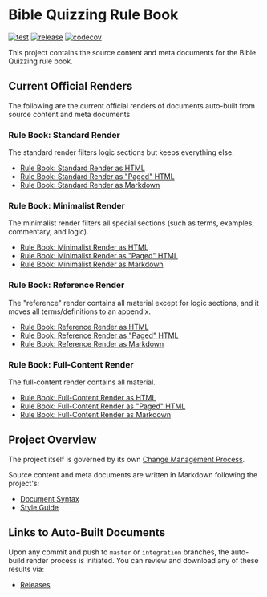 # Bible Quizzing Rule Book

[![test](https://github.com/gryphonshafer/Quizzing-Rule-Book/workflows/test/badge.svg)](https://github.com/gryphonshafer/Quizzing-Rule-Book/actions?query=workflow%3Atest)
[![release](https://github.com/gryphonshafer/Quizzing-Rule-Book/workflows/release/badge.svg)](https://github.com/gryphonshafer/Quizzing-Rule-Book/actions?query=workflow%3Arelease)
[![codecov](https://codecov.io/gh/gryphonshafer/Quizzing-Rule-Book/graph/badge.svg)](https://codecov.io/gh/gryphonshafer/Quizzing-Rule-Book)

This project contains the source content and meta documents for the Bible Quizzing rule book.

## Current Official Renders

The following are the current official renders of documents auto-built from source content and meta documents.

### Rule Book: Standard Render

The standard render filters logic sections but keeps everything else.

- [Rule Book: Standard Render as HTML](https://gldg.us/gh/gryphonshafer/test-book/releases/latest/download/rule_book_std.html)
- [Rule Book: Standard Render as "Paged" HTML](https://gldg.us/gh/gryphonshafer/test-book/releases/latest/download/rule_book_std.paged.html)
- [Rule Book: Standard Render as Markdown](https://gldg.us/gh/gryphonshafer/test-book/releases/latest/download/rule_book_std.md)

### Rule Book: Minimalist Render

The minimalist render filters all special sections (such as terms, examples, commentary, and logic).

- [Rule Book: Minimalist Render as HTML](https://gldg.us/gh/gryphonshafer/test-book/releases/latest/download/rule_book_min.html)
- [Rule Book: Minimalist Render as "Paged" HTML](https://gldg.us/gh/gryphonshafer/test-book/releases/latest/download/rule_book_min.paged.html)
- [Rule Book: Minimalist Render as Markdown](https://gldg.us/gh/gryphonshafer/test-book/releases/latest/download/rule_book_min.md)

### Rule Book: Reference Render

The "reference" render contains all material except for logic sections, and it moves all terms/definitions to an appendix.

- [Rule Book: Reference Render as HTML](https://gldg.us/gh/gryphonshafer/test-book/releases/latest/download/rule_book_ref.html)
- [Rule Book: Reference Render as "Paged" HTML](https://gldg.us/gh/gryphonshafer/test-book/releases/latest/download/rule_book_ref.paged.html)
- [Rule Book: Reference Render as Markdown](https://gldg.us/gh/gryphonshafer/test-book/releases/latest/download/rule_book_ref.md)

### Rule Book: Full-Content Render

The full-content render contains all material.

- [Rule Book: Full-Content Render as HTML](https://gldg.us/gh/gryphonshafer/test-book/releases/latest/download/rule_book_full.html)
- [Rule Book: Full-Content Render as "Paged" HTML](https://gldg.us/gh/gryphonshafer/test-book/releases/latest/download/rule_book_full.paged.html)
- [Rule Book: Full-Content Render as Markdown](https://gldg.us/gh/gryphonshafer/test-book/releases/latest/download/rule_book_full.md)

## Project Overview

The project itself is governed by its own [Change Management Process](rule_book/change_management.md).

Source content and meta documents are written in Markdown following the project's:

- [Document Syntax](meta/syntax.md)
- [Style Guide](meta/style_guide.md)

## Links to Auto-Built Documents

Upon any commit and push to `master` or `integration` branches, the auto-build render process is initiated. You can review and download any of these results via:

- [Releases](../../releases)
